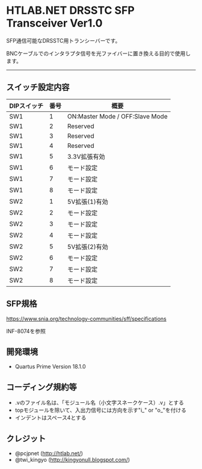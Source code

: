 # HTLAB.NET DRSSTC SFP Transceiver Ver1.0

SFP通信可能なDRSSTC用トランシーバーです。

BNCケーブルでのインタラプタ信号を光ファイバーに置き換える目的で使用します。

***


## スイッチ設定内容

| DIPスイッチ | 番号 | 概要 |
----|----|----
| SW1 | 1 | ON:Master Mode / OFF:Slave Mode |
| SW1 | 2 | Reserved |
| SW1 | 3 | Reserved |
| SW1 | 4 | Reserved |
| SW1 | 5 | 3.3V拡張有効 |
| SW1 | 6 | モード設定 |
| SW1 | 7 | モード設定 |
| SW1 | 8 | モード設定 |
| SW2 | 1 | 5V拡張(1)有効 |
| SW2 | 2 | モード設定 |
| SW2 | 3 | モード設定 |
| SW2 | 4 | モード設定 |
| SW2 | 5 | 5V拡張(2)有効 |
| SW2 | 6 | モード設定 |
| SW2 | 7 | モード設定 |
| SW2 | 8 | モード設定 |


## SFP規格
https://www.snia.org/technology-communities/sff/specifications

INF-8074を参照


## 開発環境
- Quartus Prime Version 18.1.0

## コーディング規約等
- .vのファイル名は、「モジュール名（小文字スネークケース）.v」とする
- topモジュールを除いて、入出力信号には方向を示す"i_" or "o_"を付ける
- インデントはスペース4とする


## クレジット
 - @pcjpnet (http://htlab.net/)
 - @twi_kingyo (http://kingyonull.blogspot.com/)

